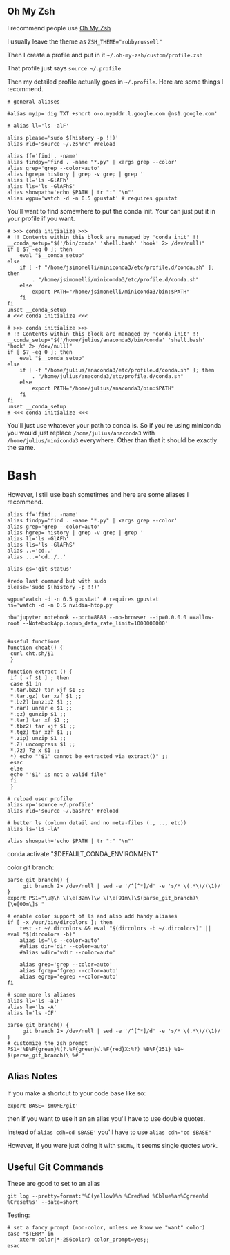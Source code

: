 

## Oh My Zsh

I recommend people use [Oh My Zsh](https://ohmyz.sh/)


I usually leave the theme as `ZSH_THEME="robbyrussell"`


Then I create a profile and put in it `~/.oh-my-zsh/custom/profile.zsh`

That profile just says `source ~/.profile`

Then my detailed profile actually goes in `~/.profile`. Here are some things I recommend.

```
# general aliases

#alias myip='dig TXT +short o-o.myaddr.l.google.com @ns1.google.com'

# alias ll='ls -alF'

alias please='sudo $(history -p !!)'
alias rld='source ~/.zshrc' #reload

alias ff='find . -name'
alias findpy='find . -name "*.py" | xargs grep --color'
alias grep='grep --color=auto'
alias hgrep='history | grep -v grep | grep '
alias ll='ls -GlAFh'
alias lls='ls -GlAFhS'
alias showpath='echo $PATH | tr ":" "\n"'
alias wgpu='watch -d -n 0.5 gpustat' # requires gpustat
```
You'll want to find somewhere to put the conda init. Your can just put it in your profile if you want.

```
# >>> conda initialize >>>
# !! Contents within this block are managed by 'conda init' !!
__conda_setup="$('/bin/conda' 'shell.bash' 'hook' 2> /dev/null)"
if [ $? -eq 0 ]; then
    eval "$__conda_setup"
else
    if [ -f "/home/jsimonelli/miniconda3/etc/profile.d/conda.sh" ]; then
        . "/home/jsimonelli/miniconda3/etc/profile.d/conda.sh"
    else
        export PATH="/home/jsimonelli/miniconda3/bin:$PATH"
    fi
fi
unset __conda_setup
# <<< conda initialize <<<
```

```
# >>> conda initialize >>>
# !! Contents within this block are managed by 'conda init' !!
__conda_setup="$('/home/julius/anaconda3/bin/conda' 'shell.bash' 'hook' 2> /dev/null)"
if [ $? -eq 0 ]; then
    eval "$__conda_setup"
else
    if [ -f "/home/julius/anaconda3/etc/profile.d/conda.sh" ]; then
        . "/home/julius/anaconda3/etc/profile.d/conda.sh"
    else
        export PATH="/home/julius/anaconda3/bin:$PATH"
    fi
fi
unset __conda_setup
# <<< conda initialize <<<
```

You'll just use whatever your path to conda is. So if you're using miniconda you would just replace `/home/julius/anaconda3` with `/home/julius/miniconda3` everywhere. Other than that it should be exactly the same.

# Bash

However, I still use bash sometimes and here are some aliases I recommend.

```
alias ff='find . -name'
alias findpy='find . -name "*.py" | xargs grep --color'
alias grep='grep --color=auto'
alias hgrep='history | grep -v grep | grep '
alias ll='ls -GlAFh'
alias lls='ls -GlAFhS'
alias ..='cd..'
alias ...='cd../..'
```

```
alias gs='git status'

#redo last command but with sudo
please='sudo $(history -p !!)'

wgpu='watch -d -n 0.5 gpustat' # requires gpustat
ns='watch -d -n 0.5 nvidia-htop.py

nb='jupyter notebook --port=8888 --no-browser --ip=0.0.0.0 ==allow-root --NotebookApp.iopub_data_rate_limit=1000000000'


#useful functions
function cheat() {
 curl cht.sh/$1
 }

function extract () {
 if [ -f $1 ] ; then
 case $1 in
 *.tar.bz2) tar xjf $1 ;;
 *.tar.gz) tar xzf $1 ;;
 *.bz2) bunzip2 $1 ;;
 *.rar) unrar e $1 ;;
 *.gz) gunzip $1 ;;
 *.tar) tar xf $1 ;;
 *.tbz2) tar xjf $1 ;;
 *.tgz) tar xzf $1 ;;
 *.zip) unzip $1 ;;
 *.Z) uncompress $1 ;;
 *.7z) 7z x $1 ;;
 *) echo "'$1' cannot be extracted via extract()" ;;
 esac
 else
 echo "'$1' is not a valid file"
 fi
 }
```

```
# reload user profile
alias rp='source ~/.profile'
alias rld='source ~/.bashrc' #reload

# better ls (column detail and no meta-files (., .., etc))
alias ls='ls -lA'

alias showpath='echo $PATH | tr ":" "\n"'
```

conda activate "$DEFAULT_CONDA_ENVIRONMENT"
 
color git branch:
```
parse_git_branch() {
     git branch 2> /dev/null | sed -e '/^[^*]/d' -e 's/* \(.*\)/(\1)/'
}
export PS1="\u@\h \[\e[32m\]\w \[\e[91m\]\$(parse_git_branch)\[\e[00m\]$ "
```

```
# enable color support of ls and also add handy aliases
if [ -x /usr/bin/dircolors ]; then
    test -r ~/.dircolors && eval "$(dircolors -b ~/.dircolors)" || eval "$(dircolors -b)"
    alias ls='ls --color=auto'
    #alias dir='dir --color=auto'
    #alias vdir='vdir --color=auto'

    alias grep='grep --color=auto'
    alias fgrep='fgrep --color=auto'
    alias egrep='egrep --color=auto'
fi
```

```
# some more ls aliases
alias ll='ls -alF'
alias la='ls -A'
alias l='ls -CF'
```




```
parse_git_branch() {
     git branch 2> /dev/null | sed -e '/^[^*]/d' -e 's/* \(.*\)/(\1)/'
}
# customize the zsh prompt
PS1='%B%F{green}%(?.%F{green}√.%F{red}X:%?) %B%F{251} %1~ $(parse_git_branch)\ %# '
```

## Alias Notes

If you make a shortcut to your code base like so:

`export BASE='$HOME/git'`

then if you want to use it an an alias you'll have to use double quotes.

Instead of `alias cdh=cd $BASE'` you'll have to use `alias cdh="cd $BASE"`

However, if you were just doing it with `$HOME`, it seems single quotes work.


## Useful Git Commands

These are good to set to an alias

`git log --pretty=format:'%C(yellow)%h %Cred%ad %Cblue%an%Cgreen%d %Creset%s' --date=short`


Testing:
```
# set a fancy prompt (non-color, unless we know we "want" color)
case "$TERM" in
    xterm-color|*-256color) color_prompt=yes;;
esac
```

 
